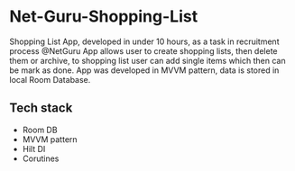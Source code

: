 # Net-Guru-Shopping-List

Shopping List App, developed in under 10 hours, as a task in recruitment process @NetGuru
App allows user to create shopping lists, then delete them or archive, to shopping list user can add single items which then can be mark as done.
App was developed in MVVM pattern, data is stored in local Room Database.

## Tech stack 
- Room DB
- MVVM pattern
- Hilt DI
- Corutines
  
